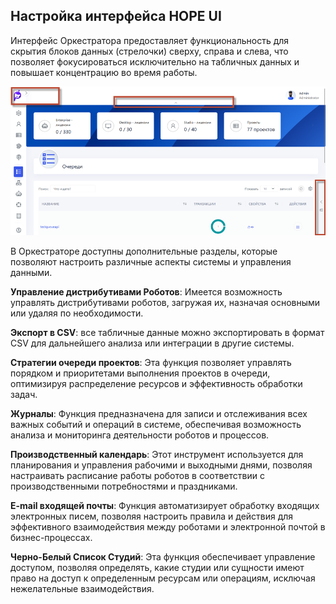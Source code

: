 ## Настройка интерфейса HOPE UI


Интерфейс Оркестратора предоставляет функциональность для скрытия блоков данных (стрелочки) сверху, справа и слева, что позволяет фокусироваться исключительно на табличных данных и повышает концентрацию во время работы.

![](../.gitbook/assets1/strelochki_interface.png)


В Оркестраторе доступны дополнительные разделы, которые позволяют настроить различные аспекты системы и управления данными.

**Управление дистрибутивами Роботов**: Имеется возможность управлять дистрибутивами роботов, загружая их, назначая основными или удаляя по необходимости.

**Экспорт в CSV**: все табличные данные можно экспортировать в формат CSV для дальнейшего анализа или интеграции в другие системы.

**Стратегии очереди проектов**: Эта функция позволяет управлять порядком и приоритетами выполнения проектов в очереди, оптимизируя распределение ресурсов и эффективность обработки задач.

**Журналы**: Функция предназначена для записи и отслеживания всех важных событий и операций в системе, обеспечивая возможность анализа и мониторинга деятельности роботов и процессов.

**Производственный календарь**: Этот инструмент используется для планирования и управления рабочими и выходными днями, позволяя настраивать расписание работы роботов в соответствии с производственными потребностями и праздниками.

**E-mail входящей почты**: Функция автоматизирует обработку входящих электронных писем, позволяя настроить правила и действия для эффективного взаимодействия между роботами и электронной почтой в бизнес-процессах.

**Черно-Белый Список Студий**: Эта функция обеспечивает управление доступом, позволяя определять, какие студии или сущности имеют право на доступ к определенным ресурсам или операциям, исключая нежелательные взаимодействия.





